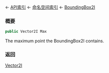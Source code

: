 ← [API索引](Api-Index) ← [命名空间索引](Namespace-Index) ← [BoundingBox2I](VRageMath.BoundingBox2I)

### 概要

```csharp
public Vector2I Max
```

The maximum point the BoundingBox2I contains.

### 返回

[Vector2I](VRageMath.Vector2I)

